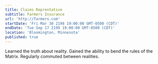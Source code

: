 ```yaml
---
title: Claims Reprentative
subtitle: Farmers Insurance
url: 'http://farmers.com'
startDate: 'Fri Mar 30 2198 19:00:00 GMT-0500 (CDT)'
endDate: 'Tue Sep 17 2199 19:00:00 GMT-0500 (CDT)'
location: 'Bloomington, Minnesota'
published: true
---
```


Learned the truth about reality. Gained the ability to bend the rules of the Matrix. Regularly commuted between realities.
